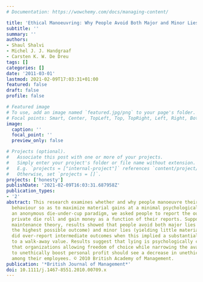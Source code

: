 ```yaml
---
# Documentation: https://wowchemy.com/docs/managing-content/

title: 'Ethical Manoeuvring: Why People Avoid Both Major and Minor Lies'
subtitle: ''
summary: ''
authors:
- Shaul Shalvi
- Michel J. J. Handgraaf
- Carsten K. W. De Dreu
tags: []
categories: []
date: '2011-03-01'
lastmod: 2021-02-09T17:03:31+01:00
featured: false
draft: false
profile: false

# Featured image
# To use, add an image named `featured.jpg/png` to your page's folder.
# Focal points: Smart, Center, TopLeft, Top, TopRight, Left, Right, BottomLeft, Bottom, BottomRight.
image:
  caption: ''
  focal_point: ''
  preview_only: false

# Projects (optional).
#   Associate this post with one or more of your projects.
#   Simply enter your project's folder or file name without extension.
#   E.g. `projects = ["internal-project"]` references `content/project/deep-learning/index.md`.
#   Otherwise, set `projects = []`.
projects: ['honesty']
publishDate: '2021-02-09T16:03:31.687958Z'
publication_types:
- '2'
abstract: This research examines whether and why people manoeuvre their unethical
  behaviour so as to maximize material gains at a minimal psychological cost. Employing
  an anonymous die-under-cup paradigm, we asked people to report the outcome of a
  private die roll and gain money as a function of their reports. Supporting self-concept
  maintenance theory, results showed that people avoid both major lies (i.e. over-reporting
  the highest possible outcome) and minor lies (yielding little material gain), but
  did over-report intermediate outcomes when this implied a substantial increase compared
  to a walk-away value. Results suggest that lying is psychologically costly. We propose
  that organizations allowing freedom of choice while narrowing the available ways
  to unethically boost personal profit should see a decrease in unethical behaviour
  among their employees. © 2010 British Academy of Management.
publication: '*British Journal of Management*'
doi: 10.1111/j.1467-8551.2010.00709.x
---
```

